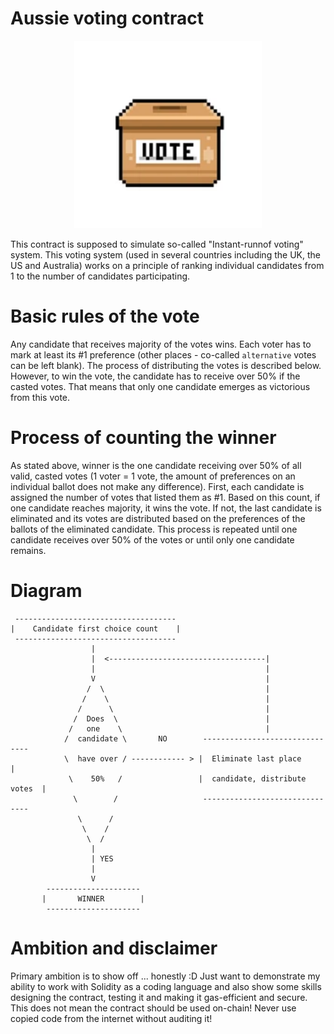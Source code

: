 # Aussie voting contract
<p align="center">
    <img width="300" height="300" src="./img/vote-box.png">
</p>


This contract is supposed to simulate so-called "Instant-runnof voting" system. This voting system (used in several countries including the UK, the US and Australia) works on a principle of ranking individual candidates from 1 to the number of candidates participating.

# Basic rules of the vote

Any candidate that receives majority of the votes wins. Each voter has to mark at least its #1 preference (other places - co-called `alternative` votes can be left blank). The process of distributing the votes is described below. However, to win the vote, the candidate has to receive over 50% if the casted votes. That means that only one candidate emerges as victorious from this vote.

# Process of counting the winner

As stated above, winner is the one candidate receiving over 50% of all valid, casted votes (1 voter = 1 vote, the amount of preferences on an individual ballot does not make any difference). First, each candidate is assigned the number of votes that listed them as #1. Based on this count, if one candidate reaches majority, it wins the vote. If not, the last candidate is eliminated and its votes are distributed based on the preferences of the ballots of the eliminated candidate. This process is repeated until one candidate receives over 50% of the votes or until only one candidate remains.

# Diagram

```
 ------------------------------------
|    Candidate first choice count    |
 ------------------------------------
                  |
                  |  <-----------------------------------|
                  |                                      |
                  V                                      |
                 /  \                                    |
                /    \                                   |
               /      \                                  |
              /  Does  \                                 |
             /   one    \                                |
            /  candidate \       NO        -------------------------------
            \  have over / ------------ > |  Eliminate last place         |
             \    50%   /                 |  candidate, distribute votes  |
              \        /                   -------------------------------
               \      /
                \    /
                 \  /
                  |
                  | YES
                  |
                  V
        ---------------------
       |       WINNER        |           
        ---------------------
```

# Ambition and disclaimer

Primary ambition is to show off ... honestly :D Just want to demonstrate my ability to work with Solidity as a coding language and also show some skills designing the contract, testing it and making it gas-efficient and secure. This does not mean the contract should be used on-chain! Never use copied code from the internet without auditing it!
